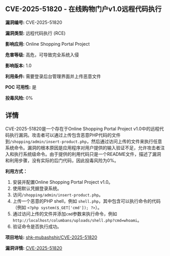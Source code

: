## CVE-2025-51820 - 在线购物门户v1.0远程代码执行

**漏洞编号:** CVE-2025-51820

**漏洞类型:** 远程代码执行 (RCE)

**影响应用:** Online Shopping Portal Project

**危害等级:** 高危，可导致完全系统入侵

**影响版本:** 1.0

**利用条件:** 需要登录后台管理界面并上传恶意文件

**POC 可用性:** 是

**投毒风险:** 0%

## 详情

CVE-2025-51820是一个存在于Online Shopping Portal Project v1.0中的远程代码执行漏洞。攻击者可以通过上传包含恶意PHP代码的文件到`/shopping/admin/insert-product.php`，然后通过访问上传的文件来执行任意系统命令。漏洞的根本原因是应用程序对用户提供的输入验证不足，允许攻击者注入和执行系统级命令。由于提供的利用代码只是一个README文件，描述了漏洞和利用步骤，没有实际的后门代码，因此投毒风险为0%。

**利用方式：**
1.  安装并配置Online Shopping Portal Project v1.0。
2.  使用默认凭据登录系统。
3.  访问`/shopping/admin/insert-product.php`。
4.  上传一个恶意的PHP shell，例如 `shell.php`，其中包含可以执行命令的代码（例如 `<?php system($_GET['cmd']); ?>`）。
5.  通过访问上传的文件并添加`cmd`参数来执行命令，例如`http://localhost/columbans/uploads/shell.php?cmd=whoami`。
6.  验证命令是否执行成功。

**项目地址:** [shk-mubashshir/CVE-2025-51820](https://github.com/shk-mubashshir/CVE-2025-51820)

**漏洞详情:** [CVE-2025-51820](https://nvd.nist.gov/vuln/detail/CVE-2025-51820)